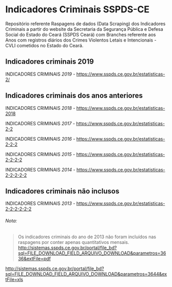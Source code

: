# Indicadores Criminais SSPDS-CE  
 
Repositório referente Raspagens de dados (Data Scraping) dos Indicadores Criminais a partir do website da Secretaria da Segurança Pública e Defesa Social do Estado do Ceará (SSPDS Ceará) com Branches referente aos Anos com registros diários dos Crimes Violentos Letais e Intencionais - CVLI cometidos no Estado do Ceará.
 
## Indicadores criminais 2019  
INDICADORES CRIMINAIS *2019* - https://www.sspds.ce.gov.br/estatisticas-2/
 
## Indicadores criminais dos anos anteriores  
INDICADORES CRIMINAIS *2018* - https://www.sspds.ce.gov.br/estatisticas-2018

INDICADORES CRIMINAIS *2017* - https://www.sspds.ce.gov.br/estatisticas-2-2

INDICADORES CRIMINAIS *2016* - https://www.sspds.ce.gov.br/estatisticas-2-2-2

INDICADORES CRIMINAIS *2015* - https://www.sspds.ce.gov.br/estatisticas-2-2-2-2

INDICADORES CRIMINAIS *2014* - https://www.sspds.ce.gov.br/estatisticas-2-2-2-2-2
 
## Indicadores criminais não inclusos  
INDICADORES CRIMINAIS *2013* - https://www.sspds.ce.gov.br/estatisticas-2-2-2-2-2-2 
 
###### Nota:
> Os indicadores criminais do ano de 2013 não foram incluídos nas raspagens por conter apenas quantitativos mensais.  
http://sistemas.sspds.ce.gov.br/portal/file_bd?sql=FILE_DOWNLOAD_FIELD_ARQUIVO_DOWNLOAD&parametros=3636&extFile=pdf

http://sistemas.sspds.ce.gov.br/portal/file_bd?sql=FILE_DOWNLOAD_FIELD_ARQUIVO_DOWNLOAD&parametros=3644&extFile=xls
